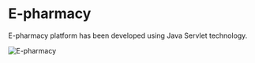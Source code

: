 # E-pharmacy
E-pharmacy platform has been developed using Java Servlet technology.

![E-pharmacy](https://lh3.googleusercontent.com/pw/ABLVV84f42p51jqgR8LkltL3mhyR_Nw3sc8J65JXBk0MZQAMQjTiLSOxrGhc2_fUFNo02mc1Yfp0NnTnM4p_D917pMMESp29G6PG0eZ5dGPVAWN-hxYJesIXPDDhJA5jR5P4HGMdZavGbKzLcAUuX7w5FrngBD1_w2o9TiOqF2uGoRgZLc1MklzAgg7T8sAD3HH6AaR0c67QFc4Yp54fT4iJjR4T3VT53EZ1zVPVBvRJ-bVMWoaDJDsfTPg8565yJsYIbgwcRpOaocFXPr2p0BydvZs5TN36m3bDsoTVQ1Hk7lmdmj8uxjhyvJkcfrgm9HZaz_o2azenv516d7tM6oa0LtBuSCItKWl0gaJlOTtuiA4lvtME9te_n1XzbsIS-C9PBbDGUJwoCvfg7NElx1JO6277-Kvl7y7-zLAm3PF8FN4vpIHuwKEb8d4oTDX2QU-e_A7VqIp7JllzHOHOeIZ_n1TC5Yek8Ts02F-JZXgQlzCdlEugN8TBcH0HmUjhA-r0AV4_HB8hkZvhH0uk23poemP57g5OUizPdReHTGQjc4T6iRYxOtvK1ycyKEW134twtXgBFrM1PsxI72-pDDbr8BU5nfeUfq-anfjgCq-c12Glkh3Hjg-vGaS25okTuRFm5Y8hj7sM5laH7JYJCxVIpdH8HrEaiknh-PJyxjj8CC6vyJ7rn3p1iZwV3IQw4EL2bOmuBMbN8JrFwgjjPjsLVjeZfrGy2HH2lwMarjUervH6SOqZI9YlNMJmQXeqBLFMHW3Hbq2gYjJav1aS7PAUs1IPt4kmXDDKyE1tpmYasKni5GbF81YMgRGT0VvzeOz4-wLykDWhcUOhgGpCTygMepOlCDfLJA598KMZoVdZYl4mjvOsWQQ31CUyXwKb0mG088MDK4kyeOS_Bl4mzdlpsuSb9K2Z9GYK8vlNXz5MrXpW_RXMXytiireFmtRiYsZUjw=w1470-h828-s-no-gm?authuser=0)
